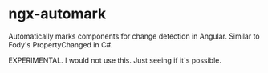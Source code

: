 # ngx-automark

Automatically marks components for change detection in Angular. Similar to Fody's PropertyChanged in C#.

EXPERIMENTAL. I would not use this. Just seeing if it's possible.
